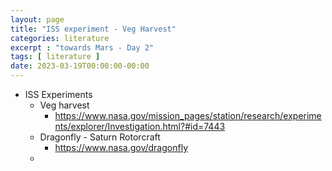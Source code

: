 ```yaml
---
layout: page
title: "ISS experiment - Veg Harvest"
categories: literature
excerpt : "towards Mars - Day 2"
tags: [ literature ]
date: 2023-03-19T00:00:00-00:00
---
```


* ISS Experiments
    * Veg harvest
      * https://www.nasa.gov/mission_pages/station/research/experiments/explorer/Investigation.html?#id=7443
    * Dragonfly - Saturn Rotorcraft
      * https://www.nasa.gov/dragonfly
    * 